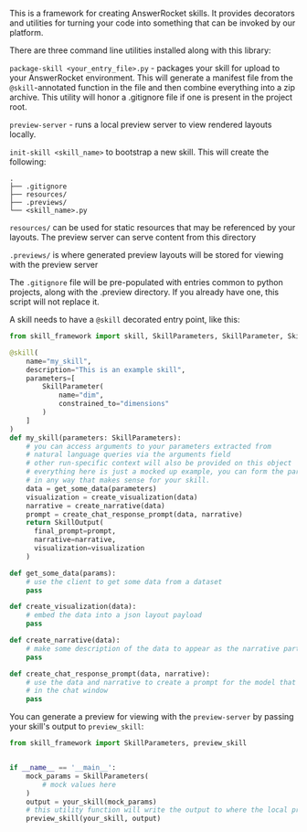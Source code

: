 This is a framework for creating AnswerRocket skills. It provides decorators
and utilities for turning your code into something that can be invoked by our platform.

There are three command line utilities installed along with this library:

`package-skill <your_entry_file>.py` - packages your skill for upload to your AnswerRocket environment. This will generate a
manifest file from the `@skill`-annotated function in the file and then combine everything into a zip archive. This
utility will honor a .gitignore file if one is present in the project root.

`preview-server` - runs a local preview server to view rendered layouts locally.

`init-skill <skill_name>` to bootstrap a new skill. This will create the following:
```
.
├── .gitignore
├── resources/
├── .previews/
└── <skill_name>.py
```

`resources/` can be used for static resources that may be referenced by your layouts. The preview server can serve content
from this directory

`.previews/` is where generated preview layouts will be stored for viewing with the preview server

The `.gitignore` file will be pre-populated with entries common to python projects, along with the .preview directory.
If you already have one, this script will not replace it.

A skill needs to have a `@skill` decorated entry point, like this:

```python
from skill_framework import skill, SkillParameters, SkillParameter, SkillOutput

@skill(
    name="my_skill",
    description="This is an example skill",
    parameters=[
        SkillParameter(
            name="dim",
            constrained_to="dimensions"
        )
    ]
)
def my_skill(parameters: SkillParameters):
    # you can access arguments to your parameters extracted from
    # natural language queries via the arguments field
    # other run-specific context will also be provided on this object
    # everything here is just a mocked up example, you can form the parts of the response
    # in any way that makes sense for your skill.
    data = get_some_data(parameters)
    visualization = create_visualization(data)
    narrative = create_narrative(data)
    prompt = create_chat_response_prompt(data, narrative)
    return SkillOutput(
      final_prompt=prompt,
      narrative=narrative,
      visualization=visualization
    )

def get_some_data(params):
    # use the client to get some data from a dataset
    pass

def create_visualization(data):
    # embed the data into a json layout payload
    pass

def create_narrative(data):
    # make some description of the data to appear as the narrative part of the response
    pass

def create_chat_response_prompt(data, narrative):
    # use the data and narrative to create a prompt for the model that will generate the response
    # in the chat window
    pass
```

You can generate a preview for viewing with the `preview-server` by passing your skill's output to `preview_skill`:

```python
from skill_framework import SkillParameters, preview_skill


if __name__ == '__main__':
    mock_params = SkillParameters(
        # mock values here
    )
    output = your_skill(mock_params)
    # this utility function will write the output to where the local preview server expects it
    preview_skill(your_skill, output)
```

